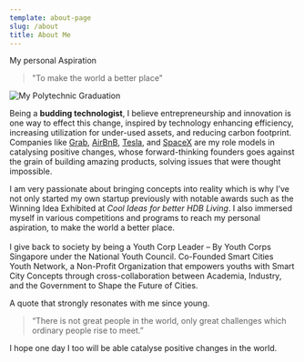 ```yaml
---
template: about-page
slug: /about
title: About Me
---
```

My personal Aspiration

> "To make the world a better place"

![My Polytechnic Graduation](/assets/img_6919.jpg "Graduation Photoshoot")



Being a **budding technologist**, I believe entrepreneurship and innovation is one way to effect this change, inspired by technology enhancing efficiency, increasing utilization for under-used assets, and reducing carbon footprint. Companies like [Grab](https://www.grab.com/sg/), [AirBnB](https://www.airbnb.com.sg/), [Tesla](https://www.tesla.com/), and [SpaceX](https://www.spacex.com/) are my role models in catalysing positive changes, whose forward-thinking founders goes against the grain of building amazing products, solving issues that were thought impossible.

I am very passionate about bringing concepts into reality which is why I’ve not only started my own startup previously with notable awards such as the Winning Idea Exhibited at *Cool Ideas for better HDB Living*. I also immersed myself in various competitions and programs to reach my personal aspiration, to make the world a better place.\
\
I give back to society by being a Youth Corp Leader – By Youth Corps Singapore under the National Youth Council. Co-Founded Smart Cities Youth Network, a Non-Profit Organization that empowers youths with Smart City Concepts through cross-collaboration between Academia, Industry, and the Government to Shape the Future of Cities.

<!--StartFragment-->

A quote that strongly resonates with me since young.

> <!--StartFragment-->
>
> “There is not great people in the world, only great challenges which ordinary people rise to meet.”
>
> <!--EndFragment-->

I hope one day I too will be able catalyse positive changes in the world.

<!--EndFragment-->